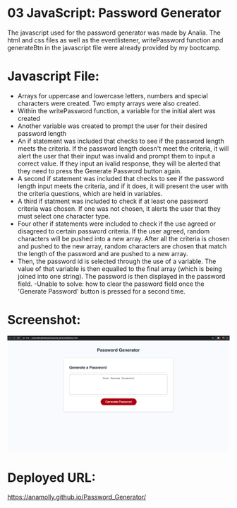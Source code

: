 # 03 JavaScript: Password Generator

The javascript used for the password generator was made by Analia. The html and css files as well as the eventlistener, writePassword function and generateBtn in the javascript file were already provided by my bootcamp.

# Javascript File:
- Arrays for uppercase and lowercase letters, numbers and special characters were created. Two empty arrays were also created.
- Within the writePassword function, a variable for the initial alert was created
- Another variable was created to prompt the user for their desired password length
- An if statement was included that checks to see if the password length meets the criteria. If the password length doesn't meet the criteria, it will alert the user that their input was invalid and prompt them to input a correct value. If they input an ivalid response, they will be alerted that they need to press the Generate Password button again.
- A second if statement was included that checks to see if the password length input meets the criteria, and if it does, it will present the user with the criteria questions, which are held in variables.
- A third if statment was included to check if at least one password criteria was chosen. If one was not chosen, it alerts the user that they must select one character type.
- Four other if statements were included to check if the use agreed or disagreed to certain password criteria. If the user agreed, random characters will be pushed into a new array. After all the criteria is chosen and pushed to the new array, random characters are chosen that match the length of the password and are pushed to a new array.
- Then, the password id is selected through the use of a variable. The value of that variable is then equalled to the final array (which is being joined into one string). The password is then displayed in the password field.
-Unable to solve: how to clear the password field once the 'Generate Password' button is pressed for a second time.


# Screenshot:
![](Screenshot.png)



# Deployed URL:

https://anamolly.github.io/Password_Generator/
